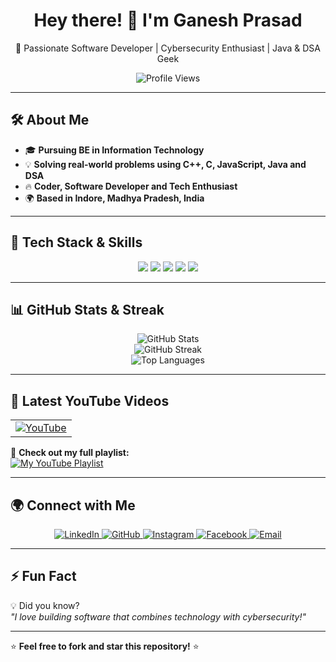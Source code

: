 <h1 align="center"> 
  Hey there! 👋 I'm Ganesh Prasad 
</h1>

<p align="center">
  🚀 Passionate Software Developer | Cybersecurity Enthusiast | Java & DSA Geek
</p>

<p align="center">
  <img src="https://komarev.com/ghpvc/?username=ganesh2394&label=Profile%20Views&color=blue&style=flat" alt="Profile Views" />
</p>

---

## 🛠️ About Me
- 🎓 **Pursuing BE in Information Technology**  
- 💡 **Solving real-world problems using C++, C, JavaScript, Java and DSA**  
- 🔥 **Coder, Software Developer and Tech Enthusiast**  
- 🌍 **Based in Indore, Madhya Pradesh, India**  

---

## 🚀 Tech Stack & Skills  
<p align="center">
  <img src="https://img.shields.io/badge/C++-blue.svg?style=flat&logo=c%2B%2B" />
  <img src="https://img.shields.io/badge/Java-%23ED8B00.svg?style=flat&logo=openjdk&logoColor=white" />
  <img src="https://img.shields.io/badge/DSA-Data_Structures-red.svg?style=flat&logo=codeforces" />
  <img src="https://img.shields.io/badge/MySQL-Database-orange.svg?style=flat&logo=mysql" />
  <img src="https://img.shields.io/badge/GitHub-%23121011.svg?style=flat&logo=github&logoColor=white" />
</p>

---

## 📊 GitHub Stats & Streak  
<p align="center">
  <img src="https://github-readme-stats.vercel.app/api?username=ganesh2394&show_icons=true&theme=tokyonight" alt="GitHub Stats" />
  <br>
  <img src="https://github-readme-streak-stats.herokuapp.com/?user=ganesh2394&theme=tokyonight" alt="GitHub Streak" />
  <br>
  <img src="https://github-readme-stats.vercel.app/api/top-langs/?username=ganesh2394&layout=compact&theme=tokyonight" alt="Top Languages" />
</p>

---

## 🎥 Latest YouTube Videos  
<!-- YouTube videos auto-updated -->
<table>
  <tr>
    <td>
      <a href="https://www.youtube.com/channel/UC_GZnzpYXeP24lP1b_sgPug">
        <img src="https://img.shields.io/badge/YouTube-Subscribe-red?logo=youtube" alt="YouTube" />
      </a>
    </td>
  </tr>
</table>

📌 **Check out my full playlist:**  
[![My YouTube Playlist](https://img.shields.io/badge/YouTube-Playlist-red?logo=youtube)](https://www.youtube.com/playlist?list=PLFKSskMOGy_sdf5j2Ue7CRKTBp6AyjmP3)


---

## 🌍 Connect with Me  
<p align="center">
  <a href="https://www.linkedin.com/in/ganesh-prasad09">
    <img src="https://img.shields.io/badge/LinkedIn-blue?logo=linkedin&logoColor=white" alt="LinkedIn" />
  </a>
  <a href="https://github.com/ganeshprasad09">
    <img src="https://img.shields.io/badge/GitHub-black?logo=github&logoColor=white" alt="GitHub" />
  </a>
  <a href="https://www.instagram.com/_ganesh_p09/">
    <img src="https://img.shields.io/badge/Instagram-pink?logo=instagram&logoColor=white" alt="Instagram" />
  </a>
  <a href="https://www.facebook.com/profile.php?id=100063476495599">
    <img src="https://img.shields.io/badge/Facebook-blue?logo=facebook&logoColor=white" alt="Facebook" />
  </a>
  <a href="mailto:your-email@example.com">
    <img src="https://img.shields.io/badge/Email-DarkGreen?logo=gmail&logoColor=white" alt="Email" />
  </a>
</p>

---

## ⚡ Fun Fact  
💡 Did you know?  
*"I love building software that combines technology with cybersecurity!"*  

---

⭐ **Feel free to fork and star this repository!** ⭐  
